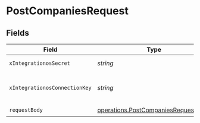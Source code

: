 # PostCompaniesRequest


## Fields

| Field                                                                                      | Type                                                                                       | Required                                                                                   | Description                                                                                |
| ------------------------------------------------------------------------------------------ | ------------------------------------------------------------------------------------------ | ------------------------------------------------------------------------------------------ | ------------------------------------------------------------------------------------------ |
| `xIntegrationosSecret`                                                                     | *string*                                                                                   | :heavy_check_mark:                                                                         | IntegrationOS API key                                                                      |
| `xIntegrationosConnectionKey`                                                              | *string*                                                                                   | :heavy_check_mark:                                                                         | The unique identifier of a Connected Account                                               |
| `requestBody`                                                                              | [operations.PostCompaniesRequestBody](../../models/operations/postcompaniesrequestbody.md) | :heavy_check_mark:                                                                         | N/A                                                                                        |